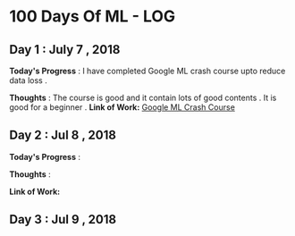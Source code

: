 # 100 Days Of ML - LOG

## Day 1 : July 7 , 2018
 
**Today's Progress** : I have completed Google ML crash course upto reduce data loss .

**Thoughts** : The course is good and it contain lots of good contents . It is good for a beginner .
**Link of Work:** [Google ML Crash Course](https://developers.google.com/machine-learning/crash-course/reducing-loss/video-lecture)

## Day 2 : Jul 8 , 2018

**Today's Progress** : 

**Thoughts** : 


**Link of Work:**   

## Day 3 : Jul 9 , 2018

